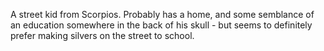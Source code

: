 A street kid from Scorpios. Probably has a home, and some semblance of
an education somewhere in the back of his skull - but seems to
definitely prefer making silvers on the street to school.
